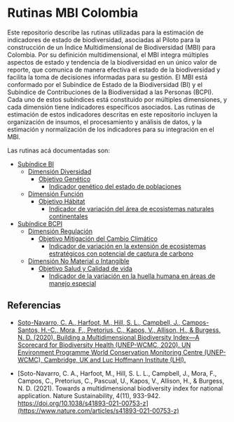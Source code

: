Rutinas MBI Colombia
================
Este repositorio describe las rutinas utilizadas para la estimación de
indicadores de estado de biodiversidad, asociadas al Piloto para la
construcción de un Índice Multidimensional de Biodiversidad (MBI) para
Colombia. Por su definición multidimensional, el MBI integra múltiples
aspectos de estado y tendencia de la biodiversidad en un único valor de
reporte, que comunica de manera efectiva el estado de la biodiversidad y
facilita la toma de decisiones informadas para su gestión. El MBI está
conformado por el Subíndice de Estado de la Biodiversidad (BI) y el
Subíndice de Contribuciones de la Biodiversidad a las Personas (BCPI).
Cada uno de estos subíndices está constituido por múltiples dimensiones,
y cada dimensión tiene indicadores específicos asociados. Las rutinas de
estimación de estos indicadores descritas en este repositorio incluyen
la organización de insumos, el procesamiento y análisis de datos, y la
estimación y normalización de los indicadores para su integración en el
MBI.

Las rutinas acá documentadas son:

- [Subíndice
  BI](https://github.com/vicjulrin/MBI_Colombia/tree/main/MBI/BI_subindex)
  - [Dimensión
    Diversidad](https://github.com/vicjulrin/MBI_Colombia/tree/main/MBI/BI_subindex/Dimension_Diversity)
    - [Objetivo
      Genético](https://github.com/vicjulrin/MBI_Colombia/tree/main/MBI/BI_subindex/Dimension_Diversity/Objective_Genetic)
      - [Indicador genético del estado de
        poblaciones](https://github.com/vicjulrin/MBI_Colombia/tree/main/MBI/BI_subindex/Dimension_Diversity/Objective_Genetic/GeneticStatePopulations)
  - [Dimensión
    Función](https://github.com/vicjulrin/MBI_Colombia/tree/main/MBI/BI_subindex/Dimension_Function)
    - [Objetivo
      Hábitat](https://github.com/vicjulrin/MBI_Colombia/tree/main/MBI/BI_subindex/Dimension_Function/Objective_Habitat)
      - [Indicador de variación del área de ecosistemas naturales
        continentales](https://github.com/vicjulrin/MBI_Colombia/tree/main/MBI/BI_subindex/Dimension_Function/Objective_Habitat/VariationNaturalEcosystemsArea)
- [Subíndice
  BCPI](https://github.com/vicjulrin/MBI_Colombia/tree/main/MBI/BCPI_subindex)
  - [Dimensión
    Regulación](https://github.com/vicjulrin/MBI_Colombia/tree/main/MBI/BCPI_subindex/Dimension_Regulation)
    - [Objetivo Mitigación del Cambio
      Climático](https://github.com/vicjulrin/MBI_Colombia/tree/main/MBI/BCPI_subindex/Dimension_Regulation/Objective_ClimateChangeMitigation)
      - [Indicador de variación en la extensión de ecosistemas
        estratégicos con potencial de captura de
        carbono](https://github.com/vicjulrin/MBI_Colombia/tree/main/MBI/BCPI_subindex/Dimension_Regulation/Objective_ClimateChangeMitigation/VariationStrategicEcosystemsCarbonCapture)
  - [Dimensión No Material o
    Intangible](https://github.com/vicjulrin/MBI_Colombia/tree/main/MBI/BCPI_subindex/Dimension_NonMaterialIntangible)
    - [Objetivo Salud y Calidad de
      vida](https://github.com/vicjulrin/MBI_Colombia/tree/main/MBI/BCPI_subindex/Dimension_NonMaterialIntangible/Objective_HealthQualityLife)
      - [Indicador de la variación en la huella humana en áreas de
        manejo especial]()

## Referencias

- [Soto-Navarro, C. A., Harfoot, M., Hill, S. L., Campbell, J.,
  Campos-Santos, H.-C., Mora, F., Pretorius, C., Kapos, V., Allison, H.,
  & Burgess, N. D. (2020). Building a Multidimensional Biodiversity
  Index—A Scorecard for Biodiversity Health (UNEP-WCMC, 2020). UN
  Environment Programme World Conservation Monitoring Centre
  (UNEP-WCMC), Cambridge, UK and Luc Hoffmann Institute
  (LHI).](https://wedocs.unep.org/bitstream/handle/20.500.11822/38023/biodiversity_index.pdf?sequence=3&isAllowed=y)

- [Soto-Navarro, C. A., Harfoot, M., Hill, S. L. L., Campbell, J., Mora,
  F., Campos, C., Pretorius, C., Pascual, U., Kapos, V., Allison, H., &
  Burgess, N. D. (2021). Towards a multidimensional biodiversity index
  for national application. Nature Sustainability, 4(11), 933-942.
  https://doi.org/10.1038/s41893-021-00753-z](https://www.nature.com/articles/s41893-021-00753-z)
